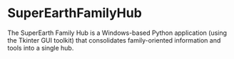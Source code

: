 # SuperEarthFamilyHub
The SuperEarth Family Hub is a Windows-based Python application (using the Tkinter GUI toolkit) that consolidates family-oriented information and tools into a single hub.
